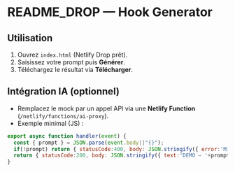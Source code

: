 # README_DROP — Hook Generator

## Utilisation
1. Ouvrez `index.html` (Netlify Drop prêt).
2. Saisissez votre prompt puis **Générer**.
3. Téléchargez le résultat via **Télécharger**.

## Intégration IA (optionnel)
- Remplacez le mock par un appel API via une **Netlify Function** (`/netlify/functions/ai-proxy`).
- Exemple minimal (JS) :
```js
export async function handler(event) {
  const { prompt } = JSON.parse(event.body||"{}");
  if(!prompt) return { statusCode:400, body: JSON.stringify({ error:'Missing prompt' }) };
  return { statusCode:200, body: JSON.stringify({ text:'DEMO — '+prompt }) };
}
```

